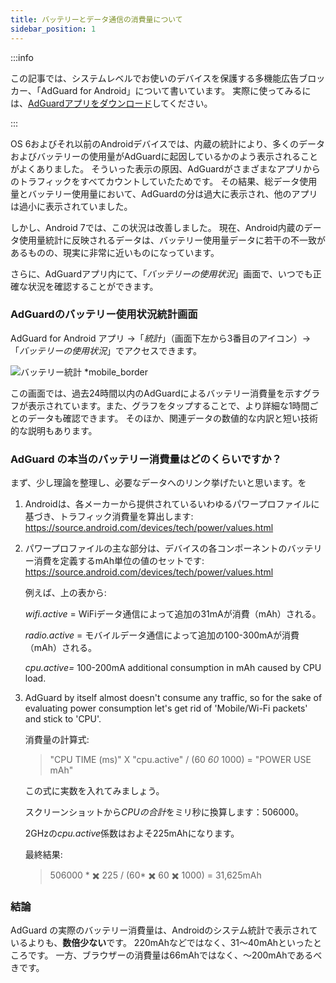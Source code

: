 ```yaml
---
title: バッテリーとデータ通信の消費量について
sidebar_position: 1
---
```


:::info

この記事では、システムレベルでお使いのデバイスを保護する多機能広告ブロッカー、「AdGuard for Android」について書いています。 実際に使ってみるには、[AdGuardアプリをダウンロード](https://agrd.io/download-kb-adblock)してください。

:::

OS 6およびそれ以前のAndroidデバイスでは、内蔵の統計により、多くのデータおよびバッテリーの使用量がAdGuardに起因しているかのよう表示されることがよくありました。 そういった表示の原因、AdGuardがさまざまなアプリからのトラフィックをすべてカウントしていたためです。 その結果、総データ使用量とバッテリー使用量において、AdGuardの分は過大に表示され、他のアプリは過小に表示されていました。

しかし、Android 7では、この状況は改善しました。 現在、Android内蔵のデータ使用量統計に反映されるデータは、バッテリー使用量データに若干の不一致があるものの、現実に非常に近いものになっています。

さらに、AdGuardアプリ内にて、「*バッテリーの使用状況*」画面で、いつでも正確な状況を確認することができます。

### AdGuardのバッテリー使用状況統計画面

AdGuard for Android アプリ →「*統計*」（画面下左から3番目のアイコン）→「*バッテリーの使用状況*」でアクセスできます。

![バッテリー統計 *mobile_border](https://cdn.adtidy.org/content/articles/battery/1.png)

この画面では、過去24時間以内のAdGuardによるバッテリー消費量を示すグラフが表示されています。また、グラフをタップすることで、より詳細な1時間ごとのデータも確認できます。 そのほか、関連データの数値的な内訳と短い技術的な説明もあります。

### AdGuard の本当のバッテリー消費量はどのくらいですか？

まず、少し理論を整理し、必要なデータへのリンク挙げたいと思います。を

1. Androidは、各メーカーから提供されているいわゆるパワープロファイルに基づき、トラフィック消費量を算出します: <https://source.android.com/devices/tech/power/values.html>

1. パワープロファイルの主な部分は、デバイスの各コンポーネントのバッテリー消費を定義するmAh単位の値のセットです: <https://source.android.com/devices/tech/power/values.html>

    例えば、上の表から:

    *wifi.active* = WiFiデータ通信によって追加の31mAが消費（mAh）される。

    *radio.active* = モバイルデータ通信によって追加の100-300mAが消費（mAh）される。

    *cpu.active=* 100-200mA additional consumption in mAh caused by CPU load.

1. AdGuard by itself almost doesn't consume any traffic, so for the sake of evaluating power consumption let's get rid of 'Mobile/Wi-Fi packets' and stick to 'CPU'.

    消費量の計算式:

    > "CPU TIME (ms)" X "cpu.active" / (60 *60* 1000) = "POWER USE mAh"

    この式に実数を入れてみましょう。

    スクリーンショットから*CPUの合計*をミリ秒に換算します：506000。

    2GHzの*cpu.active*係数はおよそ225mAhになります。

    最終結果:

    > 506000 * ✖️ 225 / (60* ✖️ 60 ✖️ 1000) = 31,625mAh

### 結論

AdGuard の実際のバッテリー消費量は、Androidのシステム統計で表示されているよりも、**数倍少ない**です。 220mAhなどではなく、31～40mAhといったところです。 一方、ブラウザーの消費量は66mAhではなく、〜200mAhであるべきです。
